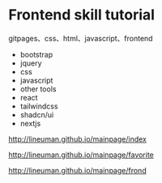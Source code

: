 
# Frontend skill tutorial

gitpages、css、html、javascript、frontend

* bootstrap
* jquery
* css
* javascript
* other tools
* react
* tailwindcss
* shadcn/ui
* nextjs


http://lineuman.github.io/mainpage/index

http://lineuman.github.io/mainpage/favorite

http://lineuman.github.io/mainpage/frond

